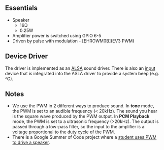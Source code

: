 ## Essentials
* Speaker
    * 16&#8486;
    * 0.25W
* Amplifier power is switched using GPIO 6-5
* Driven by pulse with modulation - [EHROWM0B](EV3 PWM)

## Device Driver
The driver is implemented as an [ALSA](https://www.kernel.org/doc/Documentation/sound/alsa/) sound driver. There is also an [input](https://www.kernel.org/doc/Documentation/input/input.txt) device that is integrated into the ASLA driver to provide a system beep (e.g. ^G).

## Notes
* We use the PWM in 2 different ways to produce sound. In __tone__ mode, the PWM is set to an audible frequency (&lt; 20kHz). The sound you hear is the square wave produced by the PWM output. In __PCM Playback__ mode, the PWM is set to a ultrasonic frequency (&gt;20kHz). The output is passed through a low-pass filter, so the input to the amplifier is a voltage proportional to the duty cycle of the PWM.
* There is a Google Summer of Code project where a [student uses PWM to drive a speaker](http://elinux.org/BeagleBoard/GSoC/2010_Projects/Pulse_Width_Modulation).